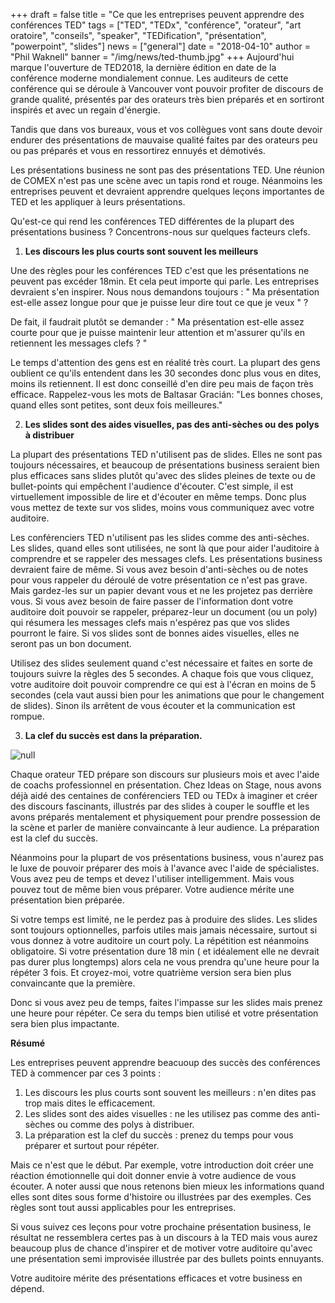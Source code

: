 +++
draft = false
title = "Ce que les entreprises peuvent apprendre des conférences TED"
tags = ["TED", "TEDx", "conférence", "orateur", "art oratoire", "conseils", "speaker", "TEDification", "présentation", "powerpoint", "slides"]
news = ["general"]
date = "2018-04-10"
author = "Phil Waknell"
banner = "/img/news/ted-thumb.jpg"
+++
Aujourd'hui marque l'ouverture de TED2018, la dernière édition en date de la conférence moderne mondialement connue. Les auditeurs de cette conférence qui se déroule à Vancouver vont pouvoir profiter de discours de grande qualité, présentés par des orateurs très bien préparés et en sortiront inspirés et avec un regain d'énergie.

Tandis que dans vos bureaux, vous et vos collègues vont sans doute devoir endurer des présentations de mauvaise qualité faites par des orateurs peu ou pas préparés et vous en ressortirez ennuyés et démotivés.

Les présentations business ne sont pas des présentations TED. Une réunion de COMEX n'est pas une scène avec un tapis rond et rouge. Néanmoins les entreprises peuvent et devraient apprendre quelques leçons importantes de TED et les appliquer à leurs présentations.

Qu'est-ce qui rend les conférences TED différentes de la plupart des présentations business ? Concentrons-nous sur quelques facteurs clefs.

1. **Les discours les plus courts sont souvent les meilleurs**

Une des règles pour les conférences TED c'est que les présentations ne peuvent pas excéder 18min. Et cela peut importe qui parle. Les entreprises devraient s'en inspirer. Nous nous demandons toujours : " Ma présentation est-elle assez longue pour que je puisse leur dire tout ce que je veux " ?

De fait, il faudrait plutôt se demander : " Ma présentation est-elle assez courte pour que je puisse maintenir leur attention et m'assurer qu'ils en retiennent les messages clefs ? "

Le temps d'attention des gens est en réalité très court. La plupart des gens oublient ce qu'ils entendent dans les 30 secondes donc plus vous en dites, moins ils retiennent. Il est donc conseillé d'en dire peu mais de façon très efficace. Rappelez-vous les mots de Baltasar Gracián: "Les bonnes choses, quand elles sont petites, sont deux fois meilleures."

2. **Les slides sont des aides visuelles, pas des anti-sèches ou des polys à distribuer**

La plupart des présentations TED n'utilisent pas de slides. Elles ne sont pas toujours nécessaires, et beaucoup de présentations business seraient bien plus efficaces sans slides plutôt qu'avec des slides pleines de texte ou de bullet-points qui empêchent l'audience d'écouter. C'est simple, il est virtuellement impossible de lire et d'écouter en même temps. Donc plus vous mettez de texte sur vos slides, moins vous communiquez avec votre auditoire.

Les conférenciers TED n'utilisent pas les slides comme des anti-sèches. Les slides, quand elles sont utilisées, ne sont là que pour aider l'auditoire à comprendre et se rappeler des messages clefs. Les présentations business devraient faire de même. Si vous avez besoin d'anti-sèches ou de notes pour vous rappeler du déroulé de votre présentation ce n'est pas grave. Mais gardez-les sur un papier devant vous et ne les projetez pas derrière vous. Si vous avez besoin de faire passer de l'information dont votre auditoire doit pouvoir se rappeler, préparez-leur un document (ou un poly) qui résumera les messages clefs mais n'espérez pas que vos slides pourront le faire. Si vos slides sont de bonnes aides visuelles, elles ne seront pas un bon document.

Utilisez des slides seulement quand c'est nécessaire et faites en sorte de toujours suivre la règles des 5 secondes. A chaque fois que vous cliquez, votre auditoire doit pouvoir comprendre ce qui est à l'écran en moins de 5 secondes (cela vaut aussi bien pour les animations que pour le changement de slides). Sinon ils arrêtent de vous écouter et la communication est rompue.

3. **La clef du succès est dans la préparation.**

![null](/img/news/38190882345_9319f0e2e1_o.jpg)

Chaque orateur TED prépare son discours sur plusieurs mois et avec l'aide de coachs professionnel en présentation. Chez Ideas on Stage, nous avons déjà aidé des centaines de conférenciers TED ou TEDx à imaginer et créer des discours fascinants, illustrés par des slides à couper le souffle et les avons préparés mentalement et physiquement pour prendre possession de la scène et parler de manière convaincante à leur audience. La préparation est la clef du succès.

Néanmoins pour la plupart de vos présentations business, vous n'aurez pas le luxe de pouvoir préparer des mois à l'avance avec l'aide de spécialistes. Vous avez peu de temps et devez l'utiliser intelligemment. Mais vous pouvez tout de même bien vous préparer. Votre audience mérite une présentation bien préparée.

Si votre temps est limité, ne le perdez pas à produire des slides. Les slides sont toujours optionnelles, parfois utiles mais jamais nécessaire, surtout si vous donnez à votre auditoire un court poly. La répétition est néanmoins obligatoire. Si votre présentation dure 18 min ( et idéalement elle ne devrait pas durer plus longtemps) alors cela ne vous prendra qu'une heure pour la répéter 3 fois. Et croyez-moi, votre quatrième version sera bien plus convaincante que la première.

Donc si vous avez peu de temps, faites l'impasse sur les slides mais prenez une heure pour répéter. Ce sera du temps bien utilisé et votre présentation sera bien plus impactante.

**Résumé**

Les entreprises peuvent apprendre beacuoup des succès des conférences TED à commencer par ces 3 points :

1. Les discours les plus courts sont souvent les meilleurs : n'en dites pas trop mais dites le efficacement.
2. Les slides sont des aides visuelles : ne les utilisez pas comme des anti-sèches ou comme des polys à distribuer.
3. La préparation est la clef du succès : prenez du temps pour vous préparer et surtout pour répéter.

Mais ce n'est que le début. Par exemple, votre introduction doit créer une réaction émotionnelle qui doit donner envie à votre audience de vous écouter. A noter aussi que nous retenons bien mieux les informations quand elles sont dites sous forme d'histoire ou illustrées par des exemples. Ces règles sont tout aussi applicables pour les entreprises.

Si vous suivez ces leçons pour votre prochaine présentation business, le résultat ne ressemblera certes pas à un discours à la TED mais vous aurez beaucoup plus de chance d'inspirer et de motiver votre auditoire qu'avec une présentation semi improvisée illustrée par des bullets points ennuyants.

Votre auditoire mérite des présentations efficaces et votre business en dépend.
